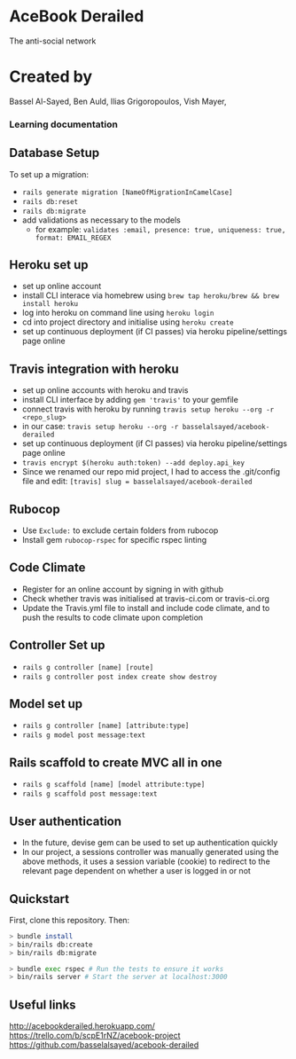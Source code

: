 # AceBook Derailed
The anti-social network

# Created by
Bassel Al-Sayed,
Ben Auld,
Ilias Grigoropoulos,
Vish Mayer,

### Learning documentation

## Database Setup
To set up a migration:
* `rails generate migration [NameOfMigrationInCamelCase]`
* `rails db:reset`
* `rails db:migrate`
* add validations as necessary to the models
  * for example: `validates :email, presence: true, uniqueness: true, format: EMAIL_REGEX`

## Heroku set up
* set up online account
* install CLI interace via homebrew using `brew tap heroku/brew && brew install heroku`
* log into heroku on command line using `heroku login`
* cd into project directory and initialise using `heroku create`
* set up continuous deployment (if CI passes) via heroku pipeline/settings page online

## Travis integration with heroku
* set up online accounts with heroku and travis
* install CLI interface by adding `gem 'travis'` to your gemfile
* connect travis with heroku by running `travis setup heroku --org -r <repo_slug>`
* in our case: `travis setup heroku --org -r basselalsayed/acebook-derailed`
* set up continuous deployment (if CI passes) via heroku pipeline/settings page online
* `travis encrypt $(heroku auth:token) --add deploy.api_key`
* Since we renamed our repo mid project, I had to access the .git/config file and edit: `[travis]
  slug = basselalsayed/acebook-derailed`
  
## Rubocop
* Use `Exclude:` to exclude certain folders from rubocop
* Install gem `rubocop-rspec` for specific rspec linting
  
## Code Climate
* Register for an online account by signing in with github
* Check whether travis was initialised at travis-ci.com or travis-ci.org
* Update the Travis.yml file to install and include code climate, and to push the results to code climate upon completion
  
## Controller Set up
* `rails g controller [name] [route]`
* `rails g controller post index create show destroy`

## Model set up
* `rails g controller [name] [attribute:type]`
* `rails g model post message:text` 
  
## Rails scaffold to create MVC all in one
* `rails g scaffold [name] [model attribute:type]`
* `rails g scaffold post message:text`

## User authentication 
* In the future, devise gem can be used to set up authentication quickly
* In our project, a sessions controller was manually generated using the above methods, it uses a session variable (cookie) to redirect to the relevant page dependent on whether a user is logged in or not

## Quickstart

First, clone this repository. Then:

```bash
> bundle install
> bin/rails db:create
> bin/rails db:migrate

> bundle exec rspec # Run the tests to ensure it works
> bin/rails server # Start the server at localhost:3000
```
## Useful links

http://acebookderailed.herokuapp.com/
https://trello.com/b/scpE1rNZ/acebook-project
https://github.com/basselalsayed/acebook-derailed



